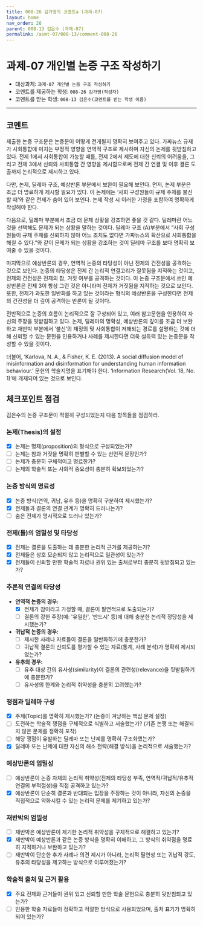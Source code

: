 ```yaml
---
title: 008-26 김가영의 코멘트a (과제-07) 
layout: home
nav_order: 26
parent: 008-13 김은수 (과제-07)
permalink: /asmt-07/008-13/comment-008-26
---
```


# 과제-07 개인별 논증 구조 작성하기

- 대상과제: `과제-07 개인별 논증 구조 작성하기`
- 코멘트를 제공하는 학생: `008-26 김가영(작성자)` 
- 코멘트를 받는 학생: `008-13 김은수(코멘트를 받는 학생 이름)` 

---

## 코멘트

제출한 논증 구조문은 논증문이 어떻게 전개될지 명확히 보여주고 있다. 가짜뉴스 규제가 사회통합에 미치는 부정적 영향을 연역적 구조로 제시하며 자신의 논제를 뒷받침하고 있다. 전제 1에서 사회통합이 가능할 때를, 전제 2에서 제도에 대한 신뢰의 어려움을, 그리고 전제 3에서 신뢰와 사회통합 간 영향을 제시함으로써 전제 간 연결 및 이후 결론 도출까지 논리적으로 제시하고 있다. 

다만, 논제, 딜레마 구조, 예상반론 부분에서 보완이 필요해 보인다. 먼저, 논제 부분은 조금 더 명료하게 제시할 필요가 있다. 이 논제에는 ‘사회 구성원들이 규제 주체를 불신할 때’와 같은 전제가 숨어 있어 보인다. 논제 작성 시 이러한 가정을 포함하여 명확하게 작성해야 한다.

다음으로, 딜레마 부분에서 조금 더 문제 상황을 강조하면 좋을 것 같다. 딜레마란 어느 것을 선택해도 문제가 되는 상황을 말하는 것이다. 딜레마 구조 (A)부분에서 “사회 구성원들이 규제 주체를 신뢰하지 않아 어느 조치도 없다면 가짜뉴스의 확산으로 사회통합을 해칠 수 있다.”와 같이 문제가 되는 상황을 강조하는 것이 딜레마 구조를 보다 명확히 보여줄 수 있을 것이다.

마지막으로 예상반론의 경우, 연역적 논증의 타당성이 아닌 전제의 건전성을 공격하는 것으로 보인다. 논증의 타당성은 전제 간 논리적 연결고리가 잘못됨을 지적하는 것이고, 전제의 건전성은 전제의 참, 거짓 여부를 공격하는 것이다. 이 논증 구조문에서 쓰인 예상반론은 전제 3이 항상 그런 것은 아니라며 전제가 거짓됨을 지적하는 것으로 보인다. 또한, 전제가 과도한 일반화를 하고 있는 것이라는 형식의 예상반론을 구성한다면 전제의 건전성을 더 깊이 공격하는 반론이 될 것이다.

전반적으로 논증의 흐름이 논리적으로 잘 구성되어 있고, 여러 참고문헌을 인용하여 자신의 주장을 뒷받침하고 있다. 논제, 딜레마의 명확성, 예상반론의 깊이를 조금 더 보완하고 재반박 부분에서 ‘불신’의 재정의 및 사회통합이 저해되는 경로를 설명하는 것에 더해 신뢰할 수 있는 문헌을 인용하거나 사례를 제시한다면 더욱 설득력 있는 논증문을 작성할 수 있을 것이다. 

더불어, ‘Karlova, N. A., & Fisher, K. E. (2013). A social diffusion model of misinformation and disinformation for understanding human information behaviour.’ 문헌의 학술지명을 표기해야 한다. ‘Information Research(Vol. 18, No. 1)’에 개재되어 있는 것으로 보인다.

## 체크포인트 점검

김은수의 논증 구조문이 적절히 구성되었는지 다음 항목들을 점검하라.

### **논제(Thesis)의 설정**
- [x] 논제는 명제(proposition)의 형식으로 구성되었는가?
- [ ] 논제는 참과 거짓을 명확히 판별할 수 있는 선언적 문장인가?
- [ ] 논제가 충분히 구체적이고 명료한가?
- [ ] 논제의 학술적 또는 사회적 중요성이 충분히 확보되었는가?

### **논증 방식의 명료성**
- [x] 논증 방식(연역, 귀납, 유추 등)을 명확히 구분하여 제시했는가?
- [x] 전제들과 결론의 연결 관계가 명확히 드러나는가?
- [ ] 숨은 전제가 명시적으로 드러나 있는가?

### **전제(들)의 엄밀성 및 타당성**
- [x] 전제는 결론을 도출하는 데 충분한 논리적 근거를 제공하는가?
- [x] 전제들은 상호 모순되지 않고 논리적으로 일관성이 있는가?
- [x] 전제들이 신뢰할 만한 학술적 자료나 권위 있는 출처로부터 충분히 뒷받침되고 있는가?

### **추론적 연결의 타당성**
- **연역적 논증의 경우:**
  - [x] 전제가 참이라고 가정할 때, 결론이 필연적으로 도출되는가?
  - [ ] 결론의 강한 주장(예: '유일한', '반드시' 등)에 대해 충분한 논리적 정당성을 제시했는가?

- **귀납적 논증의 경우:**
  - [ ] 제시한 사례나 자료들이 결론을 일반화하기에 충분한가?
  - [ ] 귀납적 결론의 신뢰도를 평가할 수 있는 자료(통계, 사례 분석)가 명확히 제시되었는가?

- **유추의 경우:**
  - [ ] 유추 대상 간의 유사성(similarity)이 결론의 관련성(relevance)을 뒷받침하기에 충분한가?
  - [ ] 유사성의 한계와 논리적 취약성을 충분히 고려했는가?

### **쟁점과 딜레마 구성**
- [x] 주제(Topic)를 명확히 제시했는가? (논증이 겨냥하는 핵심 문제 설정)
- [ ] 도전하는 학술적 쟁점을 구체적으로 식별하고 서술했는가? (기존 논쟁 또는 해결되지 않은 문제를 정확히 포착)
- [ ] 해당 쟁점이 유발하는 딜레마 또는 난제를 명확히 구조화했는가?
- [x] 딜레마 또는 난제에 대한 자신의 해소 전략(해결 방식)을 논리적으로 서술했는가?

### **예상반론의 엄밀성**
- [ ] 예상반론이 논증 자체의 논리적 취약성(전제의 타당성 부족, 연역적/귀납적/유추적 연결의 부적절성)을 직접 공격하고 있는가?
- [x] 예상반론이 단순히 결론과 반대되는 입장을 주장하는 것이 아니라, 자신의 논증을 직접적으로 약화시킬 수 있는 논리적 문제를 제기하고 있는가?

### **재반박의 엄밀성**
- [ ] 재반박은 예상반론이 제기한 논리적 취약성을 구체적으로 해결하고 있는가?
- [x] 재반박이 예상반론과 같은 논증 방식을 명확히 이해하고, 그 방식의 취약점을 명료히 지적하거나 보완하고 있는가?
- [ ] 재반박이 단순한 추가 사례나 의견 제시가 아니라, 논리적 필연성 또는 귀납적 강도, 유추의 타당성을 제고하는 방식으로 이루어졌는가?

### **학술적 출처 및 근거 활용**
- [x] 주요 전제와 근거들이 권위 있고 신뢰할 만한 학술 문헌으로 충분히 뒷받침되고 있는가?
- [ ] 인용한 학술 자료들이 정확하고 적절한 방식으로 사용되었으며, 출처 표기가 명확히 되어 있는가?
